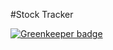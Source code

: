 #Stock Tracker

[![Greenkeeper badge](https://badges.greenkeeper.io/basarat/ts-test-1.svg)](https://greenkeeper.io/)
